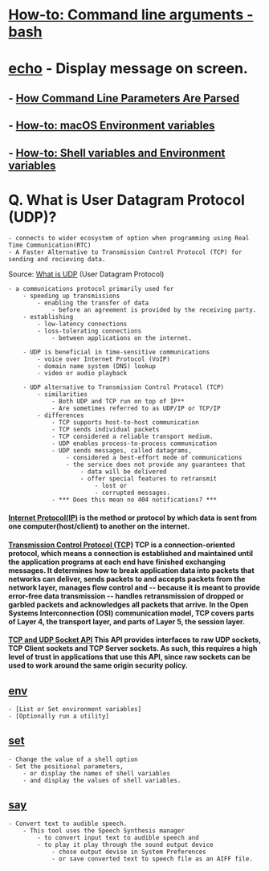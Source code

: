 # [How-to: Command line arguments - bash](https://ss64.com/osx/syntax-args.html)
# [echo](https://ss64.com/osx/echo.html) - Display message on screen.

##    - [How Command Line Parameters Are Parsed](https://web.archive.org/web/20200402073506/http://daviddeley.com/autohotkey/parameters/parameters.htm)
##    - [How-to: macOS Environment variables](https://ss64.com/osx/syntax-env_vars.html)
##    - [How-to: Shell variables and Environment variables](https://ss64.com/osx/syntax-variables.html)





# Q. What is User Datagram Protocol (UDP)?
    - connects to wider ecosystem of option when programming using Real Time Communication(RTC)  
    - A Faster Alternative to Transmission Control Protocol (TCP) for sending and recieving data.

Source: [What is UDP](https://searchnetworking.techtarget.com/definition/UDP-User-Datagram-Protocol) (User Datagram Protocol)

    - a communications protocol primarily used for 
        - speeding up transmissions                                   
            - enabling the transfer of data 
                - before an agreement is provided by the receiving party.
        - establishing 
            - low-latency connections 
            - loss-tolerating connections 
                - between applications on the internet. 

        - UDP is beneficial in time-sensitive communications
            - voice over Internet Protocol (VoIP)
            - domain name system (DNS) lookup
            - video or audio playback

        - UDP alternative to Transmission Control Protocol (TCP)
            - similarities 
                - Both UDP and TCP run on top of IP** 
                - Are sometimes referred to as UDP/IP or TCP/IP
            - differences 
                - TCP supports host-to-host communication
                - TCP sends individual packets 
                - TCP considered a reliable transport medium. 
                - UDP enables process-to-process communication
                - UDP sends messages, called datagrams, 
                    - considered a best-effort mode of communications 
                    - the service does not provide any guarantees that
                        - data will be delivered 
                        - offer special features to retransmit 
                            - lost or 
                            - corrupted messages.
                - *** Does this mean no 404 notifications? ***

#### [Internet Protocol(IP)](https://searchunifiedcommunications.techtarget.com/definition/Internet-Protocol) is the method or protocol by which data is sent from one computer(host/client) to another on the internet. 

#### [Transmission Control Protocol (TCP)](https://searchnetworking.techtarget.com/definition/TCP) TCP is a connection-oriented protocol, which means a connection is established and maintained until the application programs at each end have finished exchanging messages. It determines how to break application data into packets that networks can deliver, sends packets to and accepts packets from the network layer, manages flow control and -- because it is meant to provide error-free data transmission -- handles retransmission of dropped or garbled packets and acknowledges all packets that arrive. In the Open Systems Interconnection (OSI) communication model, TCP covers parts of Layer 4, the transport layer, and parts of Layer 5, the session layer.

#### [TCP and UDP Socket API](https://www.w3.org/TR/tcp-udp-sockets/) This API provides interfaces to raw UDP sockets, TCP Client sockets and TCP Server sockets. As such, this requires a high level of trust in applications that use this API, since raw sockets can be used to work around the same origin security policy.



## [env](https://ss64.com/osx/env.html)
    - [List or Set environment variables]
    - [Optionally run a utility]

## [set](https://ss64.com/osx/set.html)
    - Change the value of a shell option 
    - Set the positional parameters, 
        - or display the names of shell variables 
        - and display the values of shell variables.



## [say](https://ss64.com/osx/say.html)
    - Convert text to audible speech.
        - This tool uses the Speech Synthesis manager 
            - to convert input text to audible speech and 
            - to play it play through the sound output device 
                - chose output devise in System Preferences 
                - or save converted text to speech file as an AIFF file.













